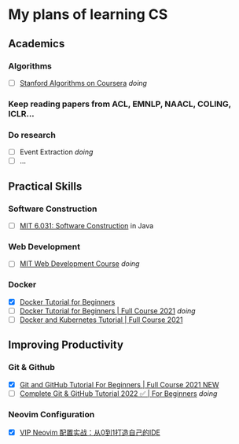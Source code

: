 # My plans of learning CS

## Academics


### Algorithms
  - [ ] [Stanford Algorithms on Coursera](https://www.coursera.org/specializations/algorithms) *doing*

### Keep reading papers from ACL, EMNLP, NAACL, COLING, ICLR...

### Do research
  - [ ] Event Extraction *doing*
  - [ ] ...

## Practical Skills

### Software Construction
  - [ ] [MIT 6.031: Software Construction](docs/软件工程/6031.md) in Java


### Web Development
  - [ ] [MIT Web Development Course](docs/Web开发/mitweb.md) *doing*

### Docker
  - [x] [Docker Tutorial for Beginners](https://www.youtube.com/watch?v=pTFZFxd4hOI)
  - [ ] [Docker Tutorial for Beginners | Full Course 2021](https://www.youtube.com/watch?v=p28piYY_wv8&t=1511s) *doing*
  - [ ] [Docker and Kubernetes Tutorial | Full Course 2021](https://www.youtube.com/watch?v=bhBSlnQcq2k&t=2757s)

## Improving Productivity

### Git & Github
  - [x] [Git and GitHub Tutorial For Beginners | Full Course 2021 NEW](https://www.youtube.com/watch?v=3fUbBnN_H2c)
  - [ ] [Complete Git & GitHub Tutorial 2022 ✅ | For Beginners](https://www.youtube.com/watch?v=IxCyFFlWxPA&t=2137s) *doing*
 
### Neovim Configuration
  - [x] [VIP Neovim 配置实战：从0到1打造自己的IDE](https://juejin.cn/book/7051157342770954277)
